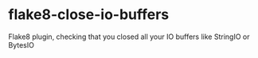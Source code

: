 # flake8-close-io-buffers
Flake8 plugin, checking that you closed all your IO buffers like StringIO or BytesIO
